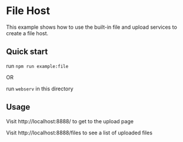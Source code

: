 # File Host

This example shows how to use the built-in file and upload services to create a file host.

## Quick start

run `npm run example:file`

OR

run `webserv` in this directory

## Usage

Visit http://localhost:8888/ to get to the upload page

Visit http://localhost:8888/files to see a list of uploaded files

